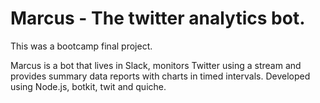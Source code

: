 # Marcus - The twitter analytics bot.

This was a bootcamp final project.

Marcus is a bot that lives in Slack, monitors Twitter using a stream and provides summary data reports with charts in timed intervals.  Developed using Node.js, botkit, twit and quiche.





